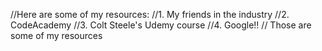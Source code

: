 //Here are some of my resources:
//1. My friends in the industry
//2. CodeAcademy
//3. Colt Steele's Udemy course
//4. Google!!
// Those are some of my resources
